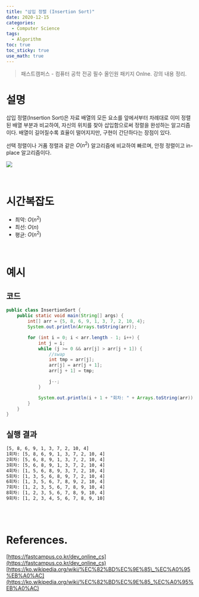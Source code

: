```yaml
---
title: "삽입 정렬 (Insertion Sort)"
date: 2020-12-15
categories:
  - Computer Science
tags:
  - Algorithm
toc: true
toc_sticky: true
use_math: true
---
```

> 패스트캠퍼스 - 컴퓨터 공학 전공 필수 올인원 패키지 Onlne. 강의 내용 정리.

# 설명

삽입 정렬(Insertion Sort)은 자료 배열의 모든 요소를 앞에서부터 차례대로 이미 정렬된 배열 부분과 비교하여, 자신의 위치를 찾아 삽입함으로써 정렬을 완성하는 알고리즘이다.
배열이 길어질수록 효율이 떨어지지만, 구현이 간단하다는 장점이 있다.

선택 정렬이나 거품 정렬과 같은 $O(n^2)$ 알고리즘에 비교하여 빠르며, 안정 정렬이고 in-place 알고리즘이다.

<img src="{{ site.url }}{{ site.baseurl }}/assets/images/2020/1215/Insertion_sort_001.png"/><br>

<br>

# 시간복잡도

- 최악: $O(n^2)$
- 최선: $O(n)$
- 평균: $O(n^2)$

<br>

# 예시

## 코드

```java
public class InsertionSort {
    public static void main(String[] args) {
        int[] arr = {5, 8, 6, 9, 1, 3, 7, 2, 10, 4};
        System.out.println(Arrays.toString(arr));

        for (int i = 0; i < arr.length - 1; i++) {
            int j = i;
            while (j >= 0 && arr[j] > arr[j + 1]) {
                //swap
                int tmp = arr[j];
                arr[j] = arr[j + 1];
                arr[j + 1] = tmp;

                j--;
            }

            System.out.println(i + 1 + "회차: " + Arrays.toString(arr));
        }
    }
}

```

## 실행 결과

```bash
[5, 8, 6, 9, 1, 3, 7, 2, 10, 4]
1회차: [5, 8, 6, 9, 1, 3, 7, 2, 10, 4]
2회차: [5, 6, 8, 9, 1, 3, 7, 2, 10, 4]
3회차: [5, 6, 8, 9, 1, 3, 7, 2, 10, 4]
4회차: [1, 5, 6, 8, 9, 3, 7, 2, 10, 4]
5회차: [1, 3, 5, 6, 8, 9, 7, 2, 10, 4]
6회차: [1, 3, 5, 6, 7, 8, 9, 2, 10, 4]
7회차: [1, 2, 3, 5, 6, 7, 8, 9, 10, 4]
8회차: [1, 2, 3, 5, 6, 7, 8, 9, 10, 4]
9회차: [1, 2, 3, 4, 5, 6, 7, 8, 9, 10]
```


<br>
<br>

# References.
[https://fastcampus.co.kr/dev_online_cs](https://fastcampus.co.kr/dev_online_cs)  
[https://ko.wikipedia.org/wiki/%EC%82%BD%EC%9E%85\_%EC%A0%95%EB%A0%AC](https://ko.wikipedia.org/wiki/%EC%82%BD%EC%9E%85_%EC%A0%95%EB%A0%AC)  

